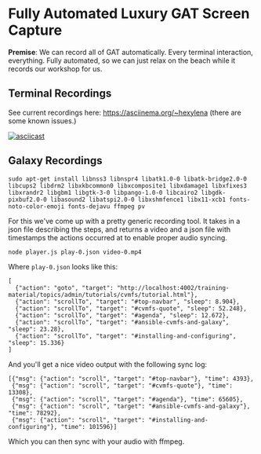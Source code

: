 # Fully Automated Luxury GAT Screen Capture

**Premise**: We can record all of GAT automatically. Every terminal interaction, everything. Fully automated, so we can just relax on the beach while it records our workshop for us.

## Terminal Recordings

See current recordings here: https://asciinema.org/~hexylena (there are some known issues.)

[![asciicast](https://asciinema.org/a/402574.svg)](https://asciinema.org/a/402574)

## Galaxy Recordings

```
sudo apt-get install libnss3 libnspr4 libatk1.0-0 libatk-bridge2.0-0 libcups2 libdrm2 libxkbcommon0 libxcomposite1 libxdamage1 libxfixes3 libxrandr2 libgbm1 libgtk-3-0 libpango-1.0-0 libcairo2 libgdk-pixbuf2.0-0 libasound2 libatspi2.0-0 libxshmfence1 libx11-xcb1 fonts-noto-color-emoji fonts-dejavu ffmpeg pv
```

For this we've come up with a pretty generic recording tool. It takes in a json file describing the steps, and returns a video and a json file with timestamps the actions occurred at to enable proper audio syncing.

```
node player.js play-0.json video-0.mp4
```

Where `play-0.json` looks like this:

```
[
  {"action": "goto", "target": "http://localhost:4002/training-material/topics/admin/tutorials/cvmfs/tutorial.html"},
  {"action": "scrollTo", "target": "#top-navbar", "sleep": 8.904},
  {"action": "scrollTo", "target": "#cvmfs-quote", "sleep": 52.248},
  {"action": "scrollTo", "target": "#agenda", "sleep": 12.672},
  {"action": "scrollTo", "target": "#ansible-cvmfs-and-galaxy", "sleep": 23.28},
  {"action": "scrollTo", "target": "#installing-and-configuring", "sleep": 15.336}
]
```

And you'll get a nice video output with the following sync log:

```
[{"msg": {"action": "scroll", "target": "#top-navbar"}, "time": 4393},
 {"msg": {"action": "scroll", "target": "#cvmfs-quote"}, "time": 13308},
 {"msg": {"action": "scroll", "target": "#agenda"}, "time": 65605},
 {"msg": {"action": "scroll", "target": "#ansible-cvmfs-and-galaxy"}, "time": 78292},
 {"msg": {"action": "scroll", "target": "#installing-and-configuring"}, "time": 101596}]
```

Which you can then sync with your audio with ffmpeg.
